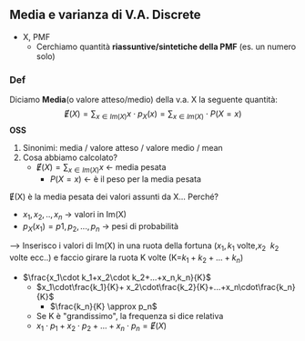 ## Media e varianza di V.A. Discrete

- X, PMF
	-  Cerchiamo quantità **riassuntive/sintetiche della PMF** (es. un numero solo)

### Def
Diciamo **Media**(o valore atteso/medio) della v.a. X la seguente quantità:
$$Ɇ(X)= \sum_{x \in Im(X)}x\cdot p_X(x)= \sum_{x \in Im(X)}\cdot P(X=x)$$
**OSS**
1.  Sinonimi: media / valore atteso / valore medio / mean
1.   Cosa abbiamo calcolato?
 		-  $Ɇ(X)= \sum_{x \in Im(X)}x$ <- media pesata
			- $P(X=x)$ <- è il peso per la media pesata 


 Ɇ(X) è la media pesata dei valori assunti da X... Perché?
 - $x_1,x_2,..,x_n$ -> valori in Im(X)
 - $p_X(x_1)=p1,p_2,...,p_n$ -> pesi di probabilità

--> Inserisco i valori di Im(X) in una ruota della fortuna ($x_1,k_1$ volte,$x_2\ \ k_2$ volte ecc..) e faccio girare la ruota K volte (K=$k_1+k_2+...+k_n$)

- $\frac{x_1\cdot k_1+x_2\cdot k_2+...+x_n,k_n}{K}$
	- $x_1\cdot\frac{k_1}{K}+ x_2\cdot\frac{k_2}{K}+...+x_n\cdot\frac{k_n}{K}$
		-  $\frac{k_n}{K} \approx p_n$
	- Se K è "grandissimo", la frequenza si dice relativa 
	- $x_1\cdot p_1+x_2\cdot p_2+...+x_n\cdot p_n = Ɇ(X)$
	 